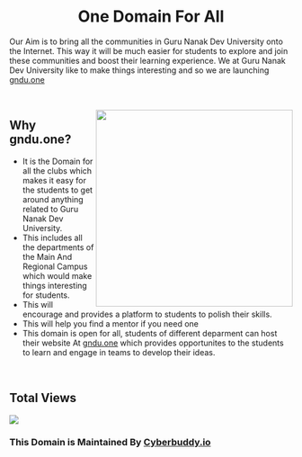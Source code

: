 <h1 align="center" font="bold"> One Domain For All</h1> 
Our Aim is to bring all the communities in Guru Nanak Dev University onto the Internet. This way it will be much easier for students to explore and join these communities and boost their learning experience. We at Guru Nanak Dev University like to make things interesting and so we are launching <a href="https://gndu.one">gndu.one</a>

&nbsp;&nbsp;&nbsp;&nbsp;&nbsp;&nbsp;&nbsp;&nbsp;&nbsp;&nbsp;&nbsp;&nbsp;&nbsp;&nbsp;&nbsp;&nbsp;&nbsp;&nbsp;&nbsp;&nbsp;&nbsp;&nbsp;&nbsp;&nbsp;&nbsp;&nbsp;&nbsp;&nbsp;&nbsp;&nbsp;&nbsp;&nbsp;&nbsp;&nbsp;&nbsp;&nbsp;&nbsp;&nbsp;&nbsp;

<img width="350px" src="https://englishtribuneimages.blob.core.windows.net/gallary-content/2020/5/Desk/2020_5$largeimg_1593339688.jpeg" align="right">

## Why gndu.one? 
- It is the Domain for all the clubs which makes it easy for the students to get around anything related to Guru Nanak Dev University. 
- This includes all the departments of the Main And Regional Campus which would make things interesting for students.
- This will encourage and provides a platform to students to polish their skills.
- This will help you find a mentor if you need one
- This domain is open for all, students of different deparment can host their website At <a href="https://gndu.tech">gndu.one</a> which provides opportunites to the students to learn and engage in teams to develop their ideas.

&nbsp;&nbsp;&nbsp;&nbsp;&nbsp;&nbsp;&nbsp;&nbsp;&nbsp;&nbsp;&nbsp;&nbsp;&nbsp;&nbsp;&nbsp;&nbsp;&nbsp;&nbsp;&nbsp;&nbsp;&nbsp;&nbsp;&nbsp;&nbsp;&nbsp;&nbsp;&nbsp;

## Total Views
<img src="https://profile-counter.glitch.me/gndu.one/count.svg/">

### This Domain is Maintained By <a href="https://www.cyberbuddy.io">Cyberbuddy.io</a>
